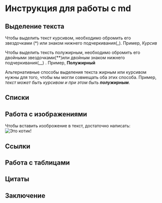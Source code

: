 # Инструкция для работы с md

## Выделение текста 

Чтобы выделить текст курсивом, необходимо обромить его звездочками (*) или знаком нижнего подчеркивания(_). Пример, *Курсив* 

Чтобы выделить тексть полужирным, необходимо обромить его двойными звездочками(**)или двойным знаком нижнего подчеркивания(__) . Пример, **Полужирный**

Альтернативные способы выделения текста жирным или курсивом нужны для того, чтобы мы могли совмещать оба этих способа. Пример, _текст может быть курсивом и при этом быть **полужирным**_.

## Списки 

## Работа с изображениями

Чтобы вставить изоброжение в текст, достаточно написать: ![Это котик!](fe22186dba2df35f07573604aa8a0e63.jpeg)

## Ссылки

## Работа с таблицами 

## Цитаты

## Заключение 